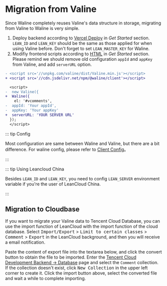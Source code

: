 # Migration from Valine

Since Waline completely reuses Valine's data structure in storage, migrating from Valine to Waline is very simple.

1. Deploy backend according to [Vercel Deploy](./get-started.md#deploy-to-vercel) in _Get Started_ section. `LEAN_ID` and `LEAN_KEY` should be the same as those applied for when using Valine before. Don't forget to set `LEAN_MASTER_KEY` for Waline.
2. Modifiy frontend scripts according to [HTML](./get-started.md#html-references) in _Get Started_ section. Please remind we should remove old configuration `appId` and `appKey` from Valine, and add `serverURL` option.

```diff
- <script src='//unpkg.com/valine/dist/Valine.min.js'></script>
+ <script src='//cdn.jsdelivr.net/npm/@waline/client'></script>

  <script>
-  new Valine({
+  Waline({
    el: '#vcomments',
-  appId: 'Your appId',
-  appKey: 'Your appKey'
+  serverURL: 'YOUR SERVER URL'
  });
  </script>
```

::: tip Config

Most configuration are same between Waline and Valine, but there are a bit difference. For waline config, please refer to [Client Config](../reference/client.md)。

:::

::: tip Using Leancloud China

Besides `LEAN_ID` and `LEAN_KEY`, you need to config `LEAN_SERVER` environment variable if you're the user of LeanCloud China.

:::

## Migration to Cloudbase

If you want to migrate your Valine data to Tencent Cloud Database, you can use the import function of LeanCloud with the import function of the cloud database. Select <kbd>Import/Export</kbd> > <kbd>Limit to certain classes</kbd> > <kbd>Comment</kbd> > <kbd>Export</kbd> in the LeanCloud background, and then you will receive a email notification.

Paste the content of export file into the textarea below, and click the convert button to obtain the file to be imported. Enter the [Tencent Cloud Development Backend → Database](https://console.cloud.tencent.com/tcb/db/index) page and select the `Comment` collection. If the collection doesn't exist, click <kbd>New Collection</kbd> in the upper left corner to create it. Click the import button above, select the converted file and wait a while to complete importing.

<MigrationTool />
